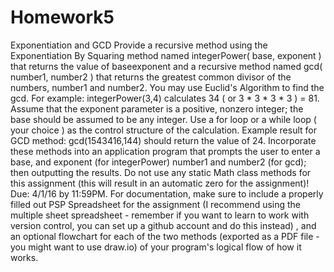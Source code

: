 # Homework5
Exponentiation and GCD  Provide a recursive method using the Exponentiation By Squaring method named integerPower( base, exponent ) that returns the value of baseexponent and a recursive method named gcd( number1, number2 ) that returns the greatest common divisor of the numbers, number1 and number2. You may use Euclid's Algorithm to find the gcd.  For example: integerPower(3,4) calculates 34 ( or 3 * 3 * 3 * 3 ) = 81. Assume that the exponent parameter is a positive, nonzero integer; the base should be assumed to be any integer. Use a for loop or a while loop ( your choice ) as the control structure of the calculation.  Example result for GCD method: gcd(1543416,144) should return the value of 24.  Incorporate these methods into an application program that prompts the user to enter a base, and exponent (for integerPower) number1 and number2 (for gcd); then outputting the results.  Do not use any static Math class methods for this assignment (this will result in an automatic zero for the assignment)!  Due: 4/1/16 by 11:59PM. For documentation, make sure to include a properly filled out PSP Spreadsheet for the assignment (I recommend using the multiple sheet spreadsheet - remember if you want to learn to work with version control, you can set up a github account and do this instead) , and an optional flowchart for each of the two methods (exported as a PDF file - you might want to use draw.io) of your program's logical flow of how it works.
